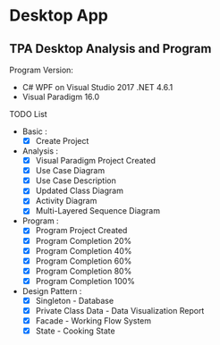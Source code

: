 # Desktop App
## TPA Desktop Analysis and Program
Program Version:
- C# WPF on Visual Studio 2017 .NET 4.6.1
- Visual Paradigm 16.0

TODO List
- Basic :
  - [x] Create Project
- Analysis :
  - [x] Visual Paradigm Project Created
  - [x] Use Case Diagram
  - [x] Use Case Description
  - [x] Updated Class Diagram
  - [x] Activity Diagram
  - [x] Multi-Layered Sequence Diagram
- Program :
  - [x] Program Project Created
  - [x] Program Completion 20%
  - [x] Program Completion 40%
  - [x] Program Completion 60%
  - [x] Program Completion 80%
  - [x] Program Completion 100%
- Design Pattern :
  - [x] Singleton - Database
  - [x] Private Class Data - Data Visualization Report
  - [x] Facade - Working Flow System
  - [x] State - Cooking State